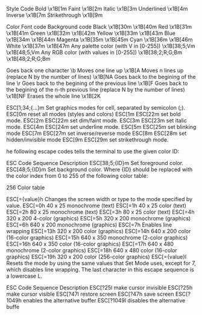 
Style	Code
Bold	\x1B[1m
Faint	\x1B[2m
Italic	\x1B[3m
Underlined	\x1B[4m
Inverse	\x1B[7m
Strikethrough	\x1B[9m

Color	Font code	Background code
Black	\x1B[30m	\x1B[40m
Red	\x1B[31m	\x1B[41m
Green	\x1B[32m	\x1B[42m
Yellow	\x1B[33m	\x1B[43m
Blue	\x1B[34m	\x1B[44m
Magenta	\x1B[35m	\x1B[45m
Cyan	\x1B[36m	\x1B[46m
White	\x1B[37m	\x1B[47m
Any palette color (with V in [0-255])	\x1B[38;5;Vm	\x1B[48;5;Vm
Any RGB color (with values in [0-255])	\x1B[38;2;R;G;Bm	\x1B[48;2;R;G;Bm

Goes back one character	\b
Moves one line up	\x1B[A
Moves n lines up (replace N by the number of lines)	\x1B[NA
Goes back to the begining of the line	\r
Goes back to the begining of the previous line	\x1B[F
Goes back to the begining of the n-th previous line (replace N by the number of lines)	\x1B[NF
Erases the whole line	\x1B[2K

ESC[1;34;{...}m		Set graphics modes for cell, separated by semicolon (;).
ESC[0m		reset all modes (styles and colors)
ESC[1m	ESC[22m	set bold mode.
ESC[2m	ESC[22m	set dim/faint mode.
ESC[3m	ESC[23m	set italic mode.
ESC[4m	ESC[24m	set underline mode.
ESC[5m	ESC[25m	set blinking mode
ESC[7m	ESC[27m	set inverse/reverse mode
ESC[8m	ESC[28m	set hidden/invisible mode
ESC[9m	ESC[29m	set strikethrough mode.

he following escape codes tells the terminal to use the given color ID:

ESC Code Sequence	Description
ESC[38;5;{ID}m	Set foreground color.
ESC[48;5;{ID}m	Set background color.
Where {ID} should be replaced with the color index from 0 to 255 of the following color table:

256 Color table

ESC[={value}h	Changes the screen width or type to the mode specified by value.
ESC[=0h	40 x 25 monochrome (text)
ESC[=1h	40 x 25 color (text)
ESC[=2h	80 x 25 monochrome (text)
ESC[=3h	80 x 25 color (text)
ESC[=4h	320 x 200 4-color (graphics)
ESC[=5h	320 x 200 monochrome (graphics)
ESC[=6h	640 x 200 monochrome (graphics)
ESC[=7h	Enables line wrapping
ESC[=13h	320 x 200 color (graphics)
ESC[=14h	640 x 200 color (16-color graphics)
ESC[=15h	640 x 350 monochrome (2-color graphics)
ESC[=16h	640 x 350 color (16-color graphics)
ESC[=17h	640 x 480 monochrome (2-color graphics)
ESC[=18h	640 x 480 color (16-color graphics)
ESC[=19h	320 x 200 color (256-color graphics)
ESC[={value}l	Resets the mode by using the same values that Set Mode uses, except for 7, which disables line wrapping. The last character in this escape sequence is a lowercase L.

ESC Code Sequence	Description
ESC[?25l	make cursor invisible
ESC[?25h	make cursor visible
ESC[?47l	restore screen
ESC[?47h	save screen
ESC[?1049h	enables the alternative buffer
ESC[?1049l	disables the alternative buffe